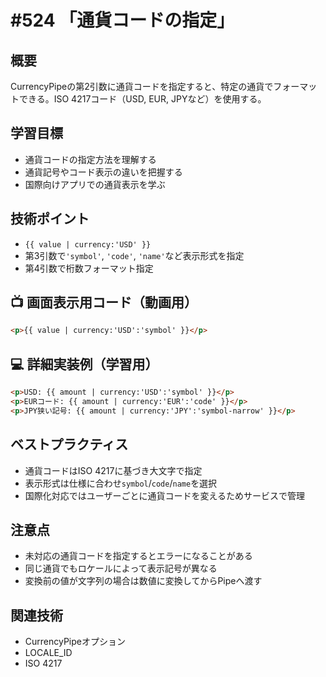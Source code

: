 # #524 「通貨コードの指定」

## 概要
CurrencyPipeの第2引数に通貨コードを指定すると、特定の通貨でフォーマットできる。ISO 4217コード（USD, EUR, JPYなど）を使用する。

## 学習目標
- 通貨コードの指定方法を理解する
- 通貨記号やコード表示の違いを把握する
- 国際向けアプリでの通貨表示を学ぶ

## 技術ポイント
- `{{ value | currency:'USD' }}`
- 第3引数で`'symbol'`, `'code'`, `'name'`など表示形式を指定
- 第4引数で桁数フォーマット指定

## 📺 画面表示用コード（動画用）
```html
<p>{{ value | currency:'USD':'symbol' }}</p>
```

## 💻 詳細実装例（学習用）
```html
<p>USD: {{ amount | currency:'USD':'symbol' }}</p>
<p>EURコード: {{ amount | currency:'EUR':'code' }}</p>
<p>JPY狭い記号: {{ amount | currency:'JPY':'symbol-narrow' }}</p>
```

## ベストプラクティス
- 通貨コードはISO 4217に基づき大文字で指定
- 表示形式は仕様に合わせ`symbol`/`code`/`name`を選択
- 国際化対応ではユーザーごとに通貨コードを変えるためサービスで管理

## 注意点
- 未対応の通貨コードを指定するとエラーになることがある
- 同じ通貨でもロケールによって表示記号が異なる
- 変換前の値が文字列の場合は数値に変換してからPipeへ渡す

## 関連技術
- CurrencyPipeオプション
- LOCALE_ID
- ISO 4217
